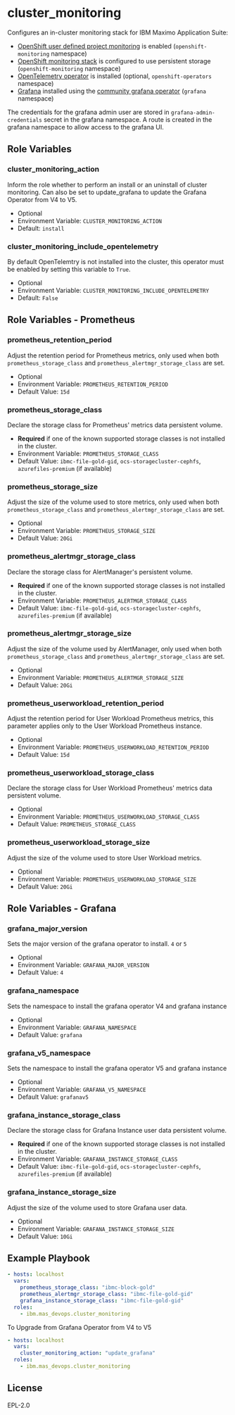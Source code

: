 cluster_monitoring
===============================================================================
Configures an in-cluster monitoring stack for IBM Maximo Application Suite:

- [OpenShift user defined project monitoring](https://access.redhat.com/documentation/en-us/openshift_container_platform/4.12/html/monitoring/enabling-monitoring-for-user-defined-projects) is enabled (`openshift-monitoring` namespace)
- [OpenShift monitoring stack](https://access.redhat.com/documentation/en-us/openshift_container_platform/4.12/html/monitoring/index) is configured to use persistent storage (`openshift-monitoring` namespace)
- [OpenTelemetry operator](https://github.com/open-telemetry/opentelemetry-operator) is installed (optional, `openshift-operators` namespace)
- [Grafana](https://grafana.com/) installed using the [community grafana operator](https://github.com/grafana-operator/grafana-operator) (`grafana` namespace)

The credentials for the grafana admin user are stored in `grafana-admin-credentials` secret in the grafana namespace. A route  is created in the grafana namespace to allow access to the grafana UI.


Role Variables
-------------------------------------------------------------------------------
### cluster_monitoring_action
Inform the role whether to perform an install or an uninstall of cluster monitoring. Can also be set to update_grafana to update the Grafana Operator from V4 to V5.

- Optional
- Environment Variable: `CLUSTER_MONITORING_ACTION`
- Default: `install`

### cluster_monitoring_include_opentelemetry
By default OpenTelemtry is not installed into the cluster, this operator must be enabled by setting this variable to `True`.

- Optional
- Environment Variable: `CLUSTER_MONITORING_INCLUDE_OPENTELEMETRY`
- Default: `False`


Role Variables - Prometheus
-------------------------------------------------------------------------------
### prometheus_retention_period
Adjust the retention period for Prometheus metrics, only used when both `prometheus_storage_class` and `prometheus_alertmgr_storage_class` are set.

- Optional
- Environment Variable: `PROMETHEUS_RETENTION_PERIOD`
- Default Value: `15d`

### prometheus_storage_class
Declare the storage class for Prometheus' metrics data persistent volume.

- **Required** if one of the known supported storage classes is not installed in the cluster.
- Environment Variable: `PROMETHEUS_STORAGE_CLASS`
- Default Value: `ibmc-file-gold-gid`, `ocs-storagecluster-cephfs`, `azurefiles-premium` (if available)

### prometheus_storage_size
Adjust the size of the volume used to store metrics, only used when both `prometheus_storage_class` and `prometheus_alertmgr_storage_class` are set.

- Optional
- Environment Variable: `PROMETHEUS_STORAGE_SIZE`
- Default Value: `20Gi`

### prometheus_alertmgr_storage_class
Declare the storage class for AlertManager's persistent volume.

- **Required** if one of the known supported storage classes is not installed in the cluster.
- Environment Variable: `PROMETHEUS_ALERTMGR_STORAGE_CLASS`
- Default Value: `ibmc-file-gold-gid`, `ocs-storagecluster-cephfs`, `azurefiles-premium` (if available)

### prometheus_alertmgr_storage_size
Adjust the size of the volume used by AlertManager, only used when both `prometheus_storage_class` and `prometheus_alertmgr_storage_class` are set.

- Optional
- Environment Variable: `PROMETHEUS_ALERTMGR_STORAGE_SIZE`
- Default Value: `20Gi`

### prometheus_userworkload_retention_period
Adjust the retention period for User Workload Prometheus metrics, this parameter applies only to the User Workload Prometheus instance.

- Optional
- Environment Variable: `PROMETHEUS_USERWORKLOAD_RETENTION_PERIOD`
- Default Value: `15d`

### prometheus_userworkload_storage_class
Declare the storage class for User Workload Prometheus' metrics data persistent volume.

- Optional
- Environment Variable: `PROMETHEUS_USERWORKLOAD_STORAGE_CLASS`
- Default Value: `PROMETHEUS_STORAGE_CLASS`

### prometheus_userworkload_storage_size
Adjust the size of the volume used to store User Workload metrics.

- Optional
- Environment Variable: `PROMETHEUS_USERWORKLOAD_STORAGE_SIZE`
- Default Value: `20Gi`


Role Variables - Grafana
-------------------------------------------------------------------------------
### grafana_major_version
Sets the major version of the grafana operator to install. `4` or `5`

- Optional
- Environment Variable: `GRAFANA_MAJOR_VERSION`
- Default Value: `4`

### grafana_namespace
Sets the namespace to install the grafana operator V4 and grafana instance

- Optional
- Environment Variable: `GRAFANA_NAMESPACE`
- Default Value: `grafana`

### grafana_v5_namespace
Sets the namespace to install the grafana operator V5 and grafana instance

- Optional
- Environment Variable: `GRAFANA_V5_NAMESPACE`
- Default Value: `grafanav5`

### grafana_instance_storage_class
Declare the storage class for Grafana Instance user data persistent volume.

- **Required** if one of the known supported storage classes is not installed in the cluster.
- Environment Variable: `GRAFANA_INSTANCE_STORAGE_CLASS`
- Default Value: `ibmc-file-gold-gid`, `ocs-storagecluster-cephfs`, `azurefiles-premium` (if available)

### grafana_instance_storage_size
Adjust the size of the volume used to store Grafana user data.

- Optional
- Environment Variable: `GRAFANA_INSTANCE_STORAGE_SIZE`
- Default Value: `10Gi`


Example Playbook
-------------------------------------------------------------------------------

```yaml
- hosts: localhost
  vars:
    prometheus_storage_class: "ibmc-block-gold"
    prometheus_alertmgr_storage_class: "ibmc-file-gold-gid"
    grafana_instance_storage_class: "ibmc-file-gold-gid"
  roles:
    - ibm.mas_devops.cluster_monitoring
```

To Upgrade from Grafana Operator from V4 to V5

```yaml
- hosts: localhost
  vars:
    cluster_monitoring_action: "update_grafana"
  roles:
    - ibm.mas_devops.cluster_monitoring
```

License
-------------------------------------------------------------------------------

EPL-2.0
